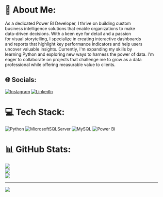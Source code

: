 # 💫 About Me:
As a dedicated Power BI Developer, I thrive on building custom <br>business intelligence solutions that enable organizations to make<br>data-driven decisions. With a keen eye for detail and a passion <br>for visual storytelling, I specialize in creating interactive dashboards <br>and reports that highlight key performance indicators and help users <br>uncover valuable insights. Currently, I'm expanding my skills by <br>learning Python and exploring new ways to harness the power of data. I'm eager to collaborate on projects that challenge me to grow as a data professional while offering measurable value to clients.


## 🌐 Socials:
[![Instagram](https://img.shields.io/badge/Instagram-%23E4405F.svg?logo=Instagram&logoColor=white)](https://instagram.com/ithe_vivek) [![LinkedIn](https://img.shields.io/badge/LinkedIn-%230077B5.svg?logo=linkedin&logoColor=white)](https://linkedin.com/in/linkedin.com/in/vivek-venkatesh-4531a3266) 

# 💻 Tech Stack:
![Python](https://img.shields.io/badge/python-3670A0?style=flat&logo=python&logoColor=ffdd54) ![MicrosoftSQLServer](https://img.shields.io/badge/Microsoft%20SQL%20Server-CC2927?style=flat&logo=microsoft%20sql%20server&logoColor=white) ![MySQL](https://img.shields.io/badge/mysql-%2300000f.svg?style=flat&logo=mysql&logoColor=white) ![Power Bi](https://img.shields.io/badge/power_bi-F2C811?style=flat&logo=powerbi&logoColor=black)
# 📊 GitHub Stats:
![](https://github-readme-stats.vercel.app/api?username=asbivivek&theme=react&hide_border=false&include_all_commits=true&count_private=true)<br/>
![](https://github-readme-streak-stats.herokuapp.com/?user=asbivivek&theme=react&hide_border=false)<br/>
![](https://github-readme-stats.vercel.app/api/top-langs/?username=asbivivek&theme=react&hide_border=false&include_all_commits=true&count_private=true&layout=compact)

---
[![](https://visitcount.itsvg.in/api?id=asbivivek&icon=0&color=0)](https://visitcount.itsvg.in)

<!-- Proudly created with GPRM ( https://gprm.itsvg.in ) -->
